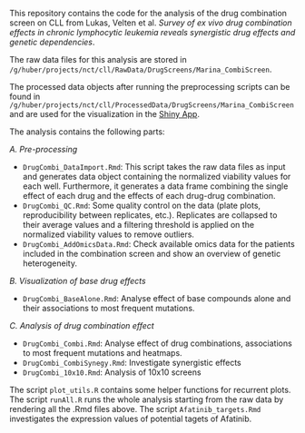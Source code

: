 This repository contains the code for the analysis of the drug combination screen on CLL from Lukas, Velten et al. *Survey of ex vivo drug combination effects in chronic lymphocytic leukemia reveals synergistic drug effects and genetic dependencies*.

The raw data files for this analysis are stored in `/g/huber/projects/nct/cll/RawData/DrugScreens/Marina_CombiScreen`. 

The processed data objects after running the preprocessing scripts can be found in `/g/huber/projects/nct/cll/ProcessedData/DrugScreens/Marina_CombiScreen` and are used for the visualization in the [Shiny App](http://mozi.embl.de/public/combiScreen/).

The analysis contains the following parts:

*A. Pre-processing*
- `DrugCombi_DataImport.Rmd`: This script takes the raw data files as input and generates data object containing the normalized viability values for each well. Furthermore, it generates a data frame combining the single effect of each drug and the effects of each drug-drug combination.
- `DrugCombi_QC.Rmd`: Some quality control on the data (plate plots, reproducibility between replicates, etc.). Replicates are collapsed to their average values and a filtering threshold is applied on the normalized viability values to remove outliers.
- `DrugCombi_AddOmicsData.Rmd`: Check available omics data for the patients included in the combination screen and show an overview of genetic heterogeneity.

*B. Visualization of base drug effects*
- `DrugCombi_BaseAlone.Rmd`: Analyse effect of base compounds alone and their associations to most frequent mutations.

*C. Analysis of drug combination effect*
- `DrugCombi_Combi.Rmd`: Analyse effect of drug combinations, associations to most frequent mutations and heatmaps.
- `DrugCombi_CombiSynegy.Rmd`: Investigate synergistic effects
- `DrugCombi_10x10.Rmd`: Analysis of 10x10 screens

The script `plot_utils.R` contains some helper functions for recurrent plots. The script `runAll.R` runs the whole analysis starting from the raw data by rendering all the .Rmd files above.
 The script `Afatinib_targets.Rmd` investigates the expression values of potential tagets of Afatinib.
